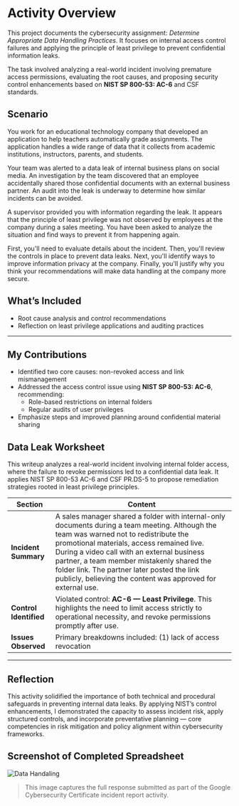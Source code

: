 # Activity Overview

This project documents the cybersecurity assignment: *Determine Appropriate Data Handling Practices*. It focuses on internal access control failures and applying the principle of least privilege to prevent confidential information leaks.

The task involved analyzing a real-world incident involving premature access permissions, evaluating the root causes, and proposing security control enhancements based on **NIST SP 800-53: AC-6** and CSF standards.

## Scenario

You work for an educational technology company that developed an application to help teachers automatically grade assignments. The application handles a wide range of data that it collects from academic institutions, instructors, parents, and students.

Your team was alerted to a data leak of internal business plans on social media. An investigation by the team discovered that an employee accidentally shared those confidential documents with an external business partner. An audit into the leak is underway to determine how similar incidents can be avoided.

A supervisor provided you with information regarding the leak. It appears that the principle of least privilege was not observed by employees at the company during a sales meeting. You have been asked to analyze the situation and find ways to prevent it from happening again.

First, you'll need to evaluate details about the incident. Then, you'll review the controls in place to prevent data leaks. Next, you'll identify ways to improve information privacy at the company. Finally, you'll justify why you think your recommendations will make data handling at the company more secure.

## What’s Included

- Root cause analysis and control recommendations  
- Reflection on least privilege applications and auditing practices

---

## My Contributions

- Identified two core causes: non-revoked access and link mismanagement  
- Addressed the access control issue using **NIST SP 800-53: AC-6**, recommending:
  - Role-based restrictions on internal folders  
  - Regular audits of user privileges  
- Emphasize steps and improved planning around confidential material sharing

## Data Leak Worksheet

This writeup analyzes a real-world incident involving internal folder access, where the failure to revoke permissions led to a confidential data leak. It applies NIST SP 800-53 AC-6 and CSF PR.DS-5 to propose remediation strategies rooted in least privilege principles.

| Section             | Content                                                                                         |
|---------------------|-------------------------------------------------------------------------------------------------|
| **Incident Summary** | A sales manager shared a folder with internal-only documents during a team meeting. Although the team was warned not to redistribute the promotional materials, access remained live. During a video call with an external business partner, a team member mistakenly shared the folder link. The partner later posted the link publicly, believing the content was approved for external use. |
| **Control Identified** | Violated control: **AC-6 — Least Privilege**. This highlights the need to limit access strictly to operational necessity, and revoke permissions promptly after use. |
| **Issues Observed** | Primary breakdowns included: (1) lack of access revocation

---

## Reflection

This activity solidified the importance of both technical and procedural safeguards in preventing internal data leaks. By applying NIST’s control enhancements, I demonstrated the capacity to assess incident risk, apply structured controls, and incorporate preventative planning — core competencies in risk mitigation and policy alignment within cybersecurity frameworks.

## Screenshot of Completed Spreadsheet
![Data Handaling](images/image/data-handaling.png)
> This image captures the full response submitted as part of the Google Cybersecurity Certificate incident report activity.
